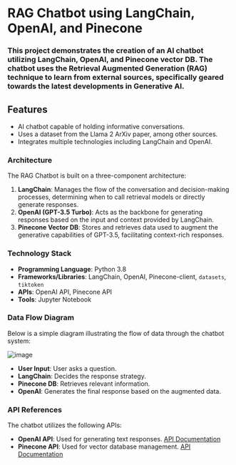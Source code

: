 # RAG Chatbot using LangChain, OpenAI, and Pinecone

### This project demonstrates the creation of an AI chatbot utilizing LangChain, OpenAI, and Pinecone vector DB. The chatbot uses the Retrieval Augmented Generation (RAG) technique to learn from external sources, specifically geared towards the latest developments in Generative AI.

## Features
- AI chatbot capable of holding informative conversations.
- Uses a dataset from the Llama 2 ArXiv paper, among other sources.
- Integrates multiple technologies including LangChain and OpenAI.

### Architecture

The RAG Chatbot is built on a three-component architecture:

1. **LangChain**: Manages the flow of the conversation and decision-making processes, determining when to call retrieval models or directly generate responses.
2. **OpenAI (GPT-3.5 Turbo)**: Acts as the backbone for generating responses based on the input and context provided by LangChain.
3. **Pinecone Vector DB**: Stores and retrieves data used to augment the generative capabilities of GPT-3.5, facilitating context-rich responses.

### Technology Stack

- **Programming Language**: Python 3.8
- **Frameworks/Libraries**: LangChain, OpenAI, Pinecone-client, `datasets`, `tiktoken`
- **APIs**: OpenAI API, Pinecone API
- **Tools**: Jupyter Notebook

### Data Flow Diagram

Below is a simple diagram illustrating the flow of data through the chatbot system:

![image](https://github.com/Sushant369/Chatbot-with-RAG---LangChain/assets/72655705/e79e8d55-2836-4a38-b06e-7ab013a87142)

- **User Input**: User asks a question.
- **LangChain**: Decides the response strategy.
- **Pinecone DB**: Retrieves relevant information.
- **OpenAI**: Generates the final response based on the augmented data.

### API References

The chatbot utilizes the following APIs:

- **OpenAI API**: Used for generating text responses. [API Documentation](https://beta.openai.com/docs/)
- **Pinecone API**: Used for vector database management. [API Documentation](https://www.pinecone.io/docs/)

